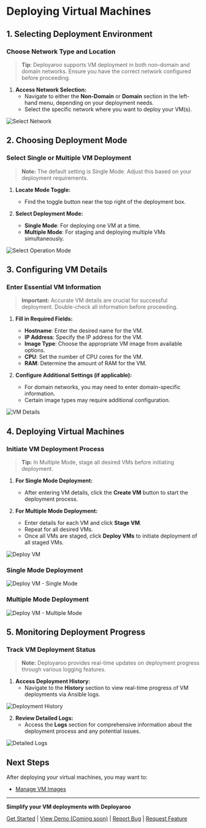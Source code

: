 # Deploying Virtual Machines

## 1. Selecting Deployment Environment

### Choose Network Type and Location

> **Tip**: Deployaroo supports VM deployment in both non-domain and domain networks. Ensure you have the correct network configured before proceeding.

1. **Access Network Selection:**
    * Navigate to either the **Non-Domain** or **Domain** section in the left-hand menu, depending on your deployment needs.
    * Select the specific network where you want to deploy your VM(s).

![Select Network](../assets/screenshots/vm_creation_select_network.png)

## 2. Choosing Deployment Mode

### Select Single or Multiple VM Deployment

> **Note:** The default setting is Single Mode. Adjust this based on your deployment requirements.

1. **Locate Mode Toggle:**
    * Find the toggle button near the top right of the deployment box.

2. **Select Deployment Mode:**
    * **Single Mode**: For deploying one VM at a time.
    * **Multiple Mode**: For staging and deploying multiple VMs simultaneously.

![Select Operation Mode](../assets/screenshots/vm_creation_select_mode.png)

## 3. Configuring VM Details

### Enter Essential VM Information

> **Important:** Accurate VM details are crucial for successful deployment. Double-check all information before proceeding.

1. **Fill in Required Fields:**
    * **Hostname**: Enter the desired name for the VM.
    * **IP Address**: Specify the IP address for the VM.
    * **Image Type**: Choose the appropriate VM image from available options.
    * **CPU**: Set the number of CPU cores for the VM.
    * **RAM**: Determine the amount of RAM for the VM.

2. **Configure Additional Settings (if applicable):**
    * For domain networks, you may need to enter domain-specific information.
    * Certain image types may require additional configuration.

![VM Details](../assets/screenshots/vm_creation_details.png)

## 4. Deploying Virtual Machines

### Initiate VM Deployment Process

> **Tip:** In Multiple Mode, stage all desired VMs before initiating deployment.

1. **For Single Mode Deployment:**
    * After entering VM details, click the **Create VM** button to start the deployment process.

2. **For Multiple Mode Deployment:**
    * Enter details for each VM and click **Stage VM**.
    * Repeat for all desired VMs.
    * Once all VMs are staged, click **Deploy VMs** to initiate deployment of all staged VMs.

![Deploy VM](../assets/screenshots/vm_creation_deploy_vm.png)

### Single Mode Deployment

![Deploy VM - Single Mode](../assets/screenshots/vm_creation_singlemode.png)

### Multiple Mode Deployment

![Deploy VM - Multiple Mode](../assets/screenshots/vm_creation_multiplemode.png)

## 5. Monitoring Deployment Progress

### Track VM Deployment Status

> **Note:** Deployaroo provides real-time updates on deployment progress through various logging features.

1. **Access Deployment History:**
    * Navigate to the **History** section to view real-time progress of VM deployments via Ansible logs.

![Deployment History](../../assets/screenshots/history_ansiblelog.png)

2. **Review Detailed Logs:**
    * Access the **Logs** section for comprehensive information about the deployment process and any potential issues.

![Detailed Logs](../../assets/screenshots/logs.png)

## Next Steps

After deploying your virtual machines, you may want to:

* [Manage VM Images](../../admin-guide/vm-images-management)

---

**Simplify your VM deployments with Deployaroo**

[Get Started](getting-started/overview.md) | [View Demo (Coming soon)](#) | [Report Bug](https://github.com/blink-zero/deployaroo/issues) | [Request Feature](https://github.com/blink-zero/deployaroo/issues)
